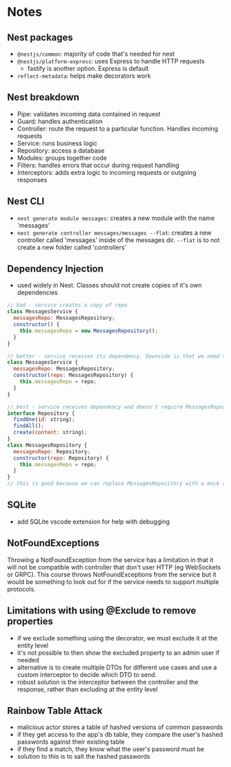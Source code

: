 # Notes

## Nest packages

- `@nestjs/common`: majority of code that's needed for nest
- `@nestjs/platform-express`: uses Express to handle HTTP requests
  - fastify is another option. Express is default
- `reflect-metadata`: helps make decorators work

## Nest breakdown

- Pipe: validates incoming data contained in request
- Guard: handles authentication
- Controller: route the request to a particular function. Handles incoming requests
- Service: runs business logic
- Repository: access a database
- Modules: groups together code
- Filters: handles errors that occur during request handling
- Interceptors: adds extra logic to incoming requests or outgoing responses

## Nest CLI

- `nest generate module messages`: creates a new module with the name 'messages'
- `nest generate controller messages/messages --flat`: creates a new controller called 'messages' inside of the messages dir. `--flat` is to not create a new folder called 'controllers'

## Dependency Injection

- used widely in Nest. Classes should not create copies of it's own dependencies

```js
// bad - service creates a copy of repo
class MessagesService {
  messagesRepo: MessagesRepository;
  constructor() {
    this.messagesRepo = new MessagesRepository();
  }
}

// better - service receives its dependency. Downside is that we need to create this with specifically the MessagesRepository
class MessagesService {
  messagesRepo: MessagesRepository;
  constructor(repo: MessagesRepository) {
    this.messagesRepo = repo;
  }
}

// best - service receives dependency and doesn't require MessagesRepository specifically
interface Repository {
  findOne(id: string);
  findAll();
  create(content: string);
}
class MessagesRepository {
  messagesRepo: Repository;
  constructor(repo: Repository) {
    this.messagesRepo = repo;
  }
}
// this is good because we can replace MessagesRepository with a mock repo that doesn't write to the file system for faster testing
```

## SQLite

- add SQLite vscode extension for help with debugging

## NotFoundExceptions

Throwing a NotFoundException from the service has a limitation in that it will not be compatible with controller that don't user HTTP (eg WebSockets or GRPC). This course throws NotFoundExceptions from the service but it would be something to look out for if the service needs to support multiple protocols.

## Limitations with using @Exclude to remove properties

- if we exclude something using the decorator, we must exclude it at the entity level
- it's not possible to then show the excluded property to an admin user if needed
- alternative is to create multiple DTOs for different use cases and use a custom interceptor to decide which DTO to send.
- robust solution is the interceptor between the controller and the response, rather than excluding at the entity level

## Rainbow Table Attack

- malicious actor stores a table of hashed versions of common passwords
- if they get access to the app's db table, they compare the user's hashed passwords against their existing table
- if they find a match, they know what the user's password must be
- solution to this is to salt the hashed passwords
